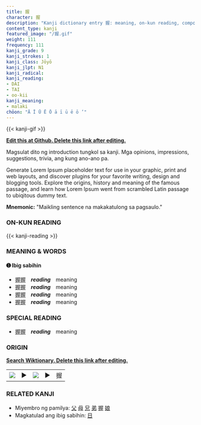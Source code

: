 ```yaml
---
title: 握
character: 握
description: "Kanji dictionary entry 握: meaning, on-kun reading, compounds, origin, related kanji"
content_type: kanji
featured_image: "/握.gif"
weight: 111
frequency: 111
kanji_grade: 9
kanji_strokes: 1
kanji_class: Jōyō
kanji_jlpt: N1
kanji_radical: 
kanji_reading: 
- DAI
- TAI
- oo-kii
kanji_meaning:
- malaki
chōon: "Ā Ī Ū Ē Ō ā ī ū ē ō ’"
---
```

[//]: # (Don't edit the line below. Kanji animated GIF code is automatically generated.)
{{< kanji-gif >}}

[//]: # (Edit below this line.)

**[Edit this at Github. Delete this link after editing.](https://github.com/tim0g/tim/tree/main/content/kanji/握/index.md)**

Magsulat dito ng introduction tungkol sa kanji. Mga opinions, impressions, suggestions, trivia, ang kung ano-ano pa.

Generate Lorem Ipsum placeholder text for use in your graphic, print and web layouts, and discover plugins for your favorite writing, design and blogging tools. Explore the origins, history and meaning of the famous passage, and learn how Lorem Ipsum went from scrambled Latin passage to ubiqitous dummy text.
 
**Mnemonic:** "Maikling sentence na makakatulong sa pagsaulo."

### ON-KUN READING

[//]: # (Don't edit the line below. ON-KUN READING code is automatically generated.)
{{< kanji-reading >}}

### MEANING & WORDS

#### ➊ **Ibig sabihin**
  - [握](../握)[握](../握)　***reading***　meaning
  - [握](../握)[握](../握)　***reading***　meaning
  - [握](../握)[握](../握)　***reading***　meaning
  - [握](../握)[握](../握)　***reading***　meaning

### SPECIAL READING
  - [握](../握)[握](../握)　***reading***　meaning

### ORIGIN

**[Search Wiktionary. Delete this link after editing.](https://wiktionary.org/wiki/握)**
<table class="kanji-table"><tr><td>
<img src="60px-握-bronze.svg.png">
</td><td>▶</td><td>
<img src="60px-握-oracle.svg.png">
</td><td>▶</td>
<td class="kanji-origin">握</td>
</tr></table>

### RELATED KANJI
- Miyembro ng pamilya: [父](../父) [母](../母) [兄](../兄) [弟](../弟) [握](../握) [娘](../娘)
- Magkatulad ang ibig sabihin: [日](../日)
